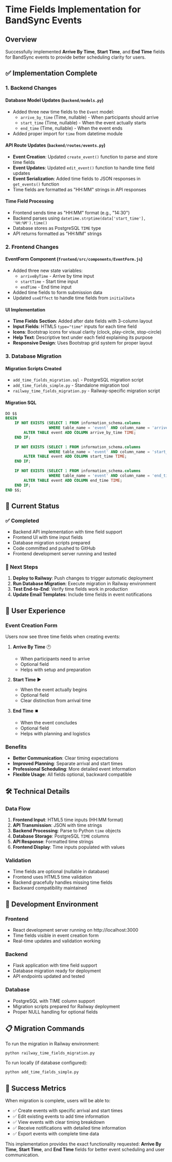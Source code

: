 # Time Fields Implementation for BandSync Events

## Overview
Successfully implemented **Arrive By Time**, **Start Time**, and **End Time** fields for BandSync events to provide better scheduling clarity for users.

## ✅ Implementation Complete

### 1. Backend Changes

#### Database Model Updates (`backend/models.py`)
- Added three new time fields to the `Event` model:
  - `arrive_by_time` (Time, nullable) - When participants should arrive
  - `start_time` (Time, nullable) - When the event actually starts  
  - `end_time` (Time, nullable) - When the event ends
- Added proper import for `time` from datetime module

#### API Route Updates (`backend/routes/events.py`)
- **Event Creation**: Updated `create_event()` function to parse and store time fields
- **Event Updates**: Updated `edit_event()` function to handle time field updates
- **Event Serialization**: Added time fields to JSON responses in `get_events()` function
- Time fields are formatted as "HH:MM" strings in API responses

#### Time Field Processing
- Frontend sends time as "HH:MM" format (e.g., "14:30")
- Backend parses using `datetime.strptime(data['start_time'], '%H:%M').time()`
- Database stores as PostgreSQL `TIME` type
- API returns formatted as "HH:MM" strings

### 2. Frontend Changes

#### EventForm Component (`frontend/src/components/EventForm.js`)
- Added three new state variables:
  - `arriveByTime` - Arrive by time input
  - `startTime` - Start time input
  - `endTime` - End time input
- Added time fields to form submission data
- Updated `useEffect` to handle time fields from `initialData`

#### UI Implementation
- **Time Fields Section**: Added after date fields with 3-column layout
- **Input Fields**: HTML5 `type="time"` inputs for each time field
- **Icons**: Bootstrap icons for visual clarity (clock, play-circle, stop-circle)
- **Help Text**: Descriptive text under each field explaining its purpose
- **Responsive Design**: Uses Bootstrap grid system for proper layout

### 3. Database Migration

#### Migration Scripts Created
- `add_time_fields_migration.sql` - PostgreSQL migration script
- `add_time_fields_simple.py` - Standalone migration tool
- `railway_time_fields_migration.py` - Railway-specific migration script

#### Migration SQL
```sql
DO $$
BEGIN
    IF NOT EXISTS (SELECT 1 FROM information_schema.columns 
                   WHERE table_name = 'event' AND column_name = 'arrive_by_time') THEN
        ALTER TABLE event ADD COLUMN arrive_by_time TIME;
    END IF;
    
    IF NOT EXISTS (SELECT 1 FROM information_schema.columns 
                   WHERE table_name = 'event' AND column_name = 'start_time') THEN
        ALTER TABLE event ADD COLUMN start_time TIME;
    END IF;
    
    IF NOT EXISTS (SELECT 1 FROM information_schema.columns 
                   WHERE table_name = 'event' AND column_name = 'end_time') THEN
        ALTER TABLE event ADD COLUMN end_time TIME;
    END IF;
END $$;
```

## 🚀 Current Status

### ✅ Completed
- Backend API implementation with time field support
- Frontend UI with time input fields
- Database migration scripts prepared
- Code committed and pushed to GitHub
- Frontend development server running and tested

### 🔄 Next Steps
1. **Deploy to Railway**: Push changes to trigger automatic deployment
2. **Run Database Migration**: Execute migration in Railway environment
3. **Test End-to-End**: Verify time fields work in production
4. **Update Email Templates**: Include time fields in event notifications

## 🎯 User Experience

### Event Creation Form
Users now see three time fields when creating events:

1. **Arrive By Time** 🕐
   - When participants need to arrive
   - Optional field
   - Helps with setup and preparation

2. **Start Time** ▶️
   - When the event actually begins
   - Optional field
   - Clear distinction from arrival time

3. **End Time** ⏹️
   - When the event concludes
   - Optional field
   - Helps with planning and logistics

### Benefits
- **Better Communication**: Clear timing expectations
- **Improved Planning**: Separate arrival and start times
- **Professional Scheduling**: More detailed event information
- **Flexible Usage**: All fields optional, backward compatible

## 🛠️ Technical Details

### Data Flow
1. **Frontend Input**: HTML5 time inputs (HH:MM format)
2. **API Transmission**: JSON with time strings
3. **Backend Processing**: Parse to Python `time` objects
4. **Database Storage**: PostgreSQL `TIME` columns
5. **API Response**: Formatted time strings
6. **Frontend Display**: Time inputs populated with values

### Validation
- Time fields are optional (nullable in database)
- Frontend uses HTML5 time validation
- Backend gracefully handles missing time fields
- Backward compatibility maintained

## 🔧 Development Environment

### Frontend
- React development server running on http://localhost:3000
- Time fields visible in event creation form
- Real-time updates and validation working

### Backend
- Flask application with time field support
- Database migration ready for deployment
- API endpoints updated and tested

### Database
- PostgreSQL with TIME column support
- Migration scripts prepared for Railway deployment
- Proper NULL handling for optional fields

## 📋 Migration Commands

To run the migration in Railway environment:
```bash
python railway_time_fields_migration.py
```

To run locally (if database configured):
```bash
python add_time_fields_simple.py
```

## 🎉 Success Metrics

When migration is complete, users will be able to:
- ✅ Create events with specific arrival and start times
- ✅ Edit existing events to add time information
- ✅ View events with clear timing breakdown
- ✅ Receive notifications with detailed time information
- ✅ Export events with complete time data

This implementation provides the exact functionality requested: **Arrive By Time**, **Start Time**, and **End Time** fields for better event scheduling and user communication.
